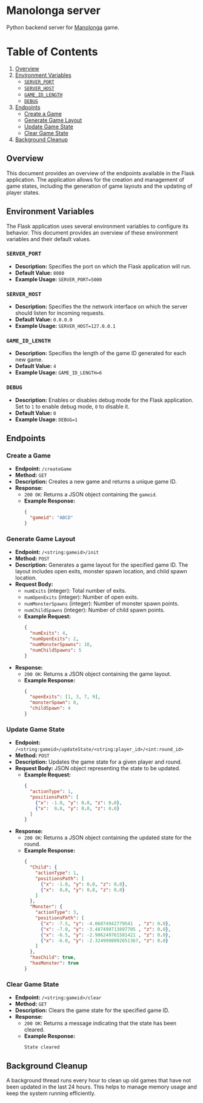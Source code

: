# Manolonga server
Python backend server for [Manolonga](https://github.com/TakFog/manolonga) game.

# Table of Contents

1. [Overview](#overview)
2. [Environment Variables](#environment-variables)
   - [`SERVER_PORT`](#server_port)
   - [`SERVER_HOST`](#server_host)
   - [`GAME_ID_LENGTH`](#game_id_length)
   - [`DEBUG`](#debug)
3. [Endpoints](#endpoints)
   - [Create a Game](#create-a-game)
   - [Generate Game Layout](#generate-game-layout)
   - [Update Game State](#update-game-state)
   - [Clear Game State](#clear-game-state)
4. [Background Cleanup](#background-cleanup)

## Overview

This document provides an overview of the endpoints available in the Flask application. The application allows for the 
creation and management of game states, including the generation of game layouts and the updating of player states.

## Environment Variables

The Flask application uses several environment variables to configure its behavior. This document provides an overview 
of these environment variables and their default values.

### `SERVER_PORT`

- **Description:** Specifies the port on which the Flask application will run.
- **Default Value:** `8080`
- **Example Usage:** `SERVER_PORT=5000`

### `SERVER_HOST`

- **Description:** Specifies the the network interface on which the server should listen for incoming requests.
- **Default Value:** `0.0.0.0`
- **Example Usage:** `SERVER_HOST=127.0.0.1`

### `GAME_ID_LENGTH`

- **Description:** Specifies the length of the game ID generated for each new game.
- **Default Value:** `4`
- **Example Usage:** `GAME_ID_LENGTH=6`

### `DEBUG`

- **Description:** Enables or disables debug mode for the Flask application. 
Set to `1` to enable debug mode, `0` to disable it.
- **Default Value:** `0`
- **Example Usage:** `DEBUG=1`

## Endpoints

### Create a Game

- **Endpoint:** `/createGame`
- **Method:** `GET`
- **Description:** Creates a new game and returns a unique game ID.
- **Response:**
  - `200 OK`: Returns a JSON object containing the `gameid`.
  - **Example Response:**
    ```json
    {
      "gameid": "ABCD"
    }
    ```

### Generate Game Layout

- **Endpoint:** `/<string:gameid>/init`
- **Method:** `POST`
- **Description:** Generates a game layout for the specified game ID. The layout includes open exits, monster spawn location, and child spawn location.
- **Request Body:**
  - `numExits` (integer): Total number of exits.
  - `numOpenExits` (integer): Number of open exits.
  - `numMonsterSpawns` (integer): Number of monster spawn points.
  - `numChildSpawns` (integer): Number of child spawn points.
  - **Example Request:**
    ```json
    {
      "numExits": 4,
      "numOpenExits": 2,
      "numMonsterSpawns": 10,
      "numChildSpawns": 5
    }
    ```
- **Response:**
  - `200 OK`: Returns a JSON object containing the game layout.
  - **Example Response:**
    ```json
    {
      "openExits": [1, 3, 7, 9],
      "monsterSpawn": 0,
      "childSpawn": 4
    }
    ```

### Update Game State

- **Endpoint:** `/<string:gameid>/updateState/<string:player_id>/<int:round_id>`
- **Method:** `POST`
- **Description:** Updates the game state for a given player and round.
- **Request Body:** JSON object representing the state to be updated.
  - **Example Request:**
    ```json
    {
      "actionType": 1,
      "positionsPath": [
        {"x": -1.0, "y": 0.0, "z": 0.0},
        {"x":  0.0, "y": 0.0, "z": 0.0}
      ]
    }
    ```
- **Response:**
  - `200 OK`: Returns a JSON object containing the updated state for the round.
  - **Example Response:**
    ```json
    {
      "Child": {
        "actionType": 1,
        "positionsPath": [
          {"x": -1.0, "y": 0.0, "z": 0.0},
          {"x":  0.0, "y": 0.0, "z": 0.0}
        ]
      },
      "Monster": {
        "actionType": 3,
        "positionsPath": [
          {"x": -7.5, "y": -4.06874942779541  , "z": 0.0},
          {"x": -7.0, "y": -3.487499713897705 , "z": 0.0},
          {"x": -6.5, "y": -2.906249761581421 , "z": 0.0},
          {"x": -6.0, "y": -2.3249998092651367, "z": 0.0}
        ]
      },
      "hasChild": true,
      "hasMonster": true
    }
    ```

### Clear Game State

- **Endpoint:** `/<string:gameid>/clear`
- **Method:** `GET`
- **Description:** Clears the game state for the specified game ID.
- **Response:**
  - `200 OK`: Returns a message indicating that the state has been cleared.
  - **Example Response:**
    ```text
    State cleared
    ```

## Background Cleanup

A background thread runs every hour to clean up old games that have not been updated in the last 24 hours. 
This helps to manage memory usage and keep the system running efficiently.
